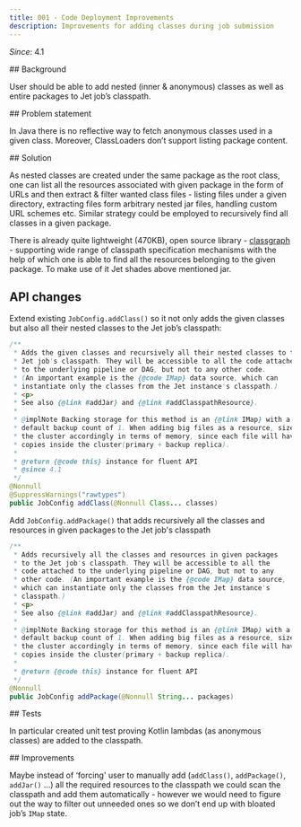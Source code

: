 ```yaml
---
title: 001 - Code Deployment Improvements
description: Improvements for adding classes during job submission
---
```


*Since*: 4.1

## Background

User should be able to add nested (inner & anonymous) classes as well as
entire packages to Jet job’s classpath.

## Problem statement

In Java there is no reflective way to fetch anonymous classes used in a
given class. Moreover, ClassLoaders don’t support listing package
content.

## Solution

As nested classes are created under the same package as the root class,
one can list all the resources associated with given package in the form
of URLs and then extract & filter wanted class files - listing files
under a given directory, extracting files form arbitrary nested jar
files, handling custom URL schemes etc. Similar strategy could be
employed to recursively find all classes in a given package.

There is already quite lightweight (470KB), open source library -
[classgraph](https://github.com/classgraph/classgraph) -  supporting
wide range of classpath specification mechanisms with the help of which
one is able to find all the resources belonging to the given package. To
make use of it Jet shades above mentioned jar.

## API changes

Extend existing `JobConfig.addClass()` so it not only adds the given
classes but also all their nested classes to the Jet job’s classpath:

```java
/**
 * Adds the given classes and recursively all their nested classes to the
 * Jet job's classpath. They will be accessible to all the code attached
 * to the underlying pipeline or DAG, but not to any other code.
 * (An important example is the {@code IMap} data source, which can
 * instantiate only the classes from the Jet instance's classpath.)
 * <p>
 * See also {@link #addJar} and {@link #addClasspathResource}.
 *
 * @implNote Backing storage for this method is an {@link IMap} with a
 * default backup count of 1. When adding big files as a resource, size
 * the cluster accordingly in terms of memory, since each file will have 2
 * copies inside the cluster(primary + backup replica).
 *
 * @return {@code this} instance for fluent API
 * @since 4.1
 */
@Nonnull
@SuppressWarnings("rawtypes")
public JobConfig addClass(@Nonnull Class... classes)
```

Add `JobConfig.addPackage()` that adds recursively all the classes and
resources in given packages to the Jet job's classpath

```java
/**
 * Adds recursively all the classes and resources in given packages
 * to the Jet job's classpath. They will be accessible to all the
 * code attached to the underlying pipeline or DAG, but not to any
 * other code. (An important example is the {@code IMap} data source,
 * which can instantiate only the classes from the Jet instance's
 * classpath.)
 * <p>
 * See also {@link #addJar} and {@link #addClasspathResource}.
 *
 * @implNote Backing storage for this method is an {@link IMap} with a
 * default backup count of 1. When adding big files as a resource, size
 * the cluster accordingly in terms of memory, since each file will hav
 * copies inside the cluster(primary + backup replica).
 *
 * @return {@code this} instance for fluent API
 */
@Nonnull
public JobConfig addPackage(@Nonnull String... packages)
```

## Tests

In particular created unit test proving Kotlin lambdas (as anonymous
classes) are added to the classpath.

## Improvements

Maybe instead of ‘forcing' user to manually add (`addClass()`,
`addPackage()`, `addJar()` …) all the required resources to the
classpath we could scan the classpath and add them automatically -
however we would need to figure out the way to filter out unneeded ones
so we don’t end up with bloated job’s `IMap` state.
